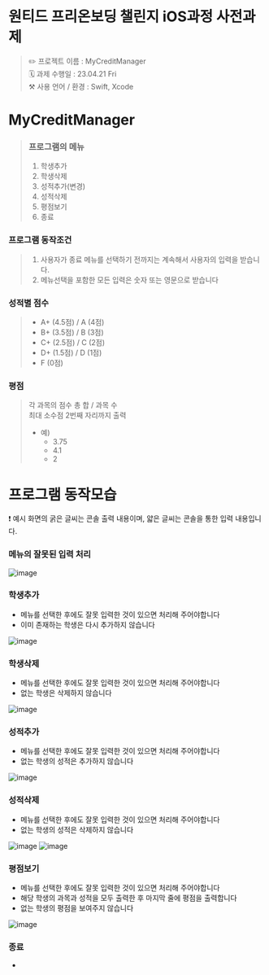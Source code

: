 # 원티드 프리온보딩 챌린지 iOS과정 사전과제
> ✏️ 프로젝트 이름 : MyCreditManager<br>
> 🗓️ 과제 수행일 : 23.04.21 Fri<br>
> ⚒️ 사용 언어 / 환경 : Swift, Xcode<br>
# MyCreditManager
> ### 프로그램의 메뉴
> 1. 학생추가
> 2. 학생삭제
> 3. 성적추가(변경)
> 4. 성적삭제
> 5. 평점보기
> 6. 종료<br>
### 프로그램 동작조건
> 1. 사용자가 종료 메뉴를 선택하기 전까지는 계속해서 사용자의 입력을 받습니다.
> 2. 메뉴선택을 포함한 모든 입력은 숫자 또는 영문으로 받습니다<br>
### 성적별 점수
> - A+ (4.5점) / A (4점)
> - B+ (3.5점) / B (3점)
> - C+ (2.5점) / C (2점)
> - D+ (1.5점) / D (1점)
> - F (0점)<br>
### 평점
> 각 과목의 점수 총 합 / 과목 수<br>
> 최대 소수점 2번째 자리까지 출력<br>
> - 예)<br>
>   - 3.75<br>
>   - 4.1<br>
>   - 2<br>
# 프로그램 동작모습
❗ 예시 화면의 굵은 글씨는 콘솔 출력 내용이며, 얇은 글씨는 콘솔을 통한 입력 내용입니다.
### 메뉴의 잘못된 입력 처리
![image](https://user-images.githubusercontent.com/75207506/233628198-959d6a6c-867c-4018-ba49-0aa7bc9e6c55.png)<br>
### 학생추가
- 메뉴를 선택한 후에도 잘못 입력한 것이 있으면 처리해 주어야합니다
- 이미 존재하는 학생은 다시 추가하지 않습니다<br>

![image](https://user-images.githubusercontent.com/75207506/233629446-b9ede065-9032-4b56-8438-c0b12b41b9ba.png)
### 학생삭제
- 메뉴를 선택한 후에도 잘못 입력한 것이 있으면 처리해 주어야합니다
- 없는 학생은 삭제하지 않습니다<br>

![image](https://user-images.githubusercontent.com/75207506/233629842-fdd95716-e973-4d3d-873d-8131ee3bd0b3.png)
### 성적추가
- 메뉴를 선택한 후에도 잘못 입력한 것이 있으면 처리해 주어야합니다
- 없는 학생의 성적은 추가하지 않습니다<br>

![image](https://user-images.githubusercontent.com/75207506/233630210-bbad1b46-30e3-46c4-83c6-815b05052c6a.png)
### 성적삭제
- 메뉴를 선택한 후에도 잘못 입력한 것이 있으면 처리해 주어야합니다
- 없는 학생의 성적은 삭제하지 않습니다<br>

![image](https://user-images.githubusercontent.com/75207506/233631065-f714799d-4a3e-4c41-8774-734320699edb.png)
![image](https://user-images.githubusercontent.com/75207506/233631164-770f3cc4-477f-4d03-8c5a-ee90f593bca5.png)
### 평점보기
- 메뉴를 선택한 후에도 잘못 입력한 것이 있으면 처리해 주어야합니다
- 해당 학생의 과목과 성적을 모두 출력한 후 마지막 줄에 평점을 출력합니다
- 없는 학생의 평점을 보여주지 않습니다<br>

![image](https://user-images.githubusercontent.com/75207506/233631670-76ba5f11-5187-4864-86ca-5305655ba96e.png)
### 종료
- 
